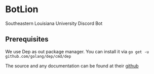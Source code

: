 # BotLion
Southeastern Louisiana University Discord Bot

## Prerequisites
We use Dep as out package manager. You can install it via `go get -u github.com/golang/dep/cmd/dep`

The source and any documentation can be found at their [github](https://github.com/golang/dep)